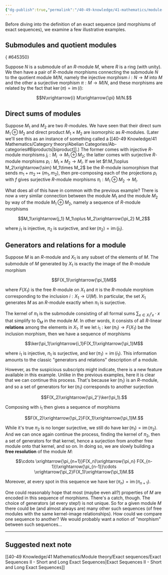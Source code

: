 ```yaml
---
{"dg-publish":true,"permalink":"/40-49-knowledge/41-mathematics/module-theory/exact-sequences/exact-sequences-i-illustrative-examples/","tags":["module_theory"],"updated":"2024-10-28T06:56:11-07:00"}
---
```


Before diving into the definition of an exact sequence (and morphisms of exact sequences), we examine a few illustrative examples.

## Submodules and quotient modules
{ #645350}


Suppose $N$ is a submodule of an $R$-module $M$, where $R$ is a ring (with unity). We then have a pair of $R$-module morphisms connecting the submodule $N$ to the quotient module $M/N$, namely the injective morphism $i:N\to M$ into $M$ and the other a surjective morphism $\pi:M\to M/N$, and these morphisms are related by the fact that $\ker(\pi)=\operatorname{im}(i):$

$$N\xrightarrow{i} M\xrightarrow{\pi} M/N.$$

## Direct sums of modules

Suppose $M_1$ and $M_2$ are two $R$-modules. We have seen that their direct sum $M_1\oplus M_2$ and direct product $M_1\times M_2$ are isomorphic as $R$-modules. (Later we'll see this as an instance of something called a [[40-49 Knowledge/41 Mathematics/Category theory/Abelian Categories/Ab-categories#Biproducts\|biproduct]].) The former comes with injective $R$-module morphisms $j_i:M_i\to M_1\oplus M_2$; the latter comes with surjective $R$-module morphisms $p_i: M_1\times M_2\to M_i$. If we let $f:M_1\oplus M_2\xrightarrow{\sim} M_1\times M_2$ be the $R$-module isomorphism that sends $m_1+m_2\mapsto (m_1, m_2)$, then pre-composing each of the projections $p_i$ with $f$ gives surjective $R$-module morphisms $\pi_i:M_1\oplus M_2\to M_i$.

What does all of this have in common with the previous example? There is now a very similar connection between the module $M_1$ and the module $M_2$ by way of the module $M_1\oplus M_2$, namely a sequence of $R$-module morphisms

$$M_1\xrightarrow{j_1} M_1\oplus M_2\xrightarrow{\pi_2} M_2$$

where $j_1$ is injective, $\pi_2$ is surjective, and $\ker(\pi_2)=\operatorname{im}(j_1)$.

## Generators and relations for a module

Suppose $M$ is an $R$-module and $X_1$ is any subset of the elements of $M$. The submodule of $M$ generated by $X_1$ is exactly the image of the $R$-module morphism

$$F(X_1)\xrightarrow{\pi_1}M$$

where $F(X_1)$ is the free $R$-module on $X_1$ and $\pi$ is the $R$-module morphism corresponding to the inclusion $i:X_1\to U(M)$.  In particular, the set $X_1$ generates $M$ as an $R$-module exactly when $\pi_1$ is surjective.

The kernel of $\pi_1$ is the submodule consisting of all formal sums $\displaystyle\sum_{x\in X_1} r_x\cdot x$ that simplify to $0_M$ in the module $M$. In other words, it consists of all $R$-linear **relations** among the elements in $X_1$. If we let $i_1:\ker(\pi_1)\to F(X_1)$ be the inclusion morphism, then we have a sequence of morphisms

$$\ker(\pi_1)\xrightarrow{i_1}F(X_1)\xrightarrow{\pi_1}M$$

where $i_1$ is injective, $\pi_1$ is surjective, and $\ker(\pi_1)=\operatorname{im}(i_1)$. This information amounts to the classic "generators and relations" description of a module.

However, as the suspicious subscripts might indicate, there is a new feature available in this example. Unlike in the previous examples, here it is clear that we can continue this process. That's because $\ker(\pi_1)$ is an $R$-module, and so a set of generators for $\ker(\pi_1)$ corresponds to another surjection

$$F(X_2)\xrightarrow{\pi_2'}\ker(\pi_1).$$

Composing with $i_1$ then gives a sequence of morphisms

$$F(X_2)\xrightarrow{\pi_2}F(X_1)\xrightarrow{\pi_1}M.$$

While it's true $\pi_2$ is no longer surjective, we still do have $\ker(\pi_1)=\operatorname{im}(\pi_2)$. And we can once again continue the process, finding the kernel of $\pi_2$, then a set of generators for that kernel, hence a surjection from another free module onto that kernel, and so on. In doing so, we are slowly building a **free resolution** of the module $M$:

$$\cdots \xrightarrow{\pi_{n+1}}F(X_n)\xrightarrow{\pi_n} F(X_{n-1})\xrightarrow{\pi_{n-1}}\cdots \xrightarrow{\pi_2}F(X_1)\xrightarrow{\pi_1}M.$$

Moreover, at every spot in this sequence we have $\ker(\pi_n)=\operatorname{im}(\pi_{n+1})$.

One could reasonably hope that most (maybe even all?) properties of $M$ are encoded in this sequence of morphisms. There's a catch, though. The choice of generators (at every step!) is not unique. So for a given module $M$ there could be (and almost always are) many other such sequences (of free modules with the same kernel-image relationships). How could we compare one sequence to another? We would probably want a notion of "morphism" between such sequences...

---

## Suggested next note

[[40-49 Knowledge/41 Mathematics/Module theory/Exact sequences/Exact Sequences II - Short and Long Exact Sequences\|Exact Sequences II - Short and Long Exact Sequences]]
